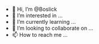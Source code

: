 - 👋 Hi, I’m @Boslick
- 👀 I’m interested in ...
- 🌱 I’m currently learning ...
- 💞️ I’m looking to collaborate on ...
- 📫 How to reach me ...

<!---
Boslick/Boslick is a ✨ special ✨ repository because its `README.md` (this file) appears on your GitHub profile.
You can click the Preview link to take a look at your changes.
--->
